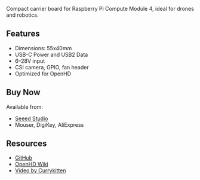 
Compact carrier board for Raspberry Pi Compute Module 4, ideal for drones and robotics.

## Features
- Dimensions: 55x40mm
- USB-C Power and USB2 Data
- 6–28V input
- CSI camera, GPIO, fan header
- Optimized for OpenHD

## Buy Now
Available from:
- [Seeed Studio](https://www.seeedstudio.com/Ochin-Carrier-Board-V2-p-5807.html)
- Mouser, DigiKey, AliExpress

## Resources
- [GitHub](https://github.com/Ochin-Project/Ochin_CM4)
- [OpenHD Wiki](https://openhd.gitbook.io/openhd/ochin-cm4/)
- [Video by Currykitten](https://www.youtube.com/watch?v=kTrEPDJBNZs)
